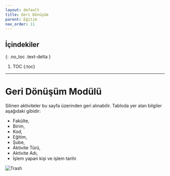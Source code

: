 ```yaml
---
layout: default
title: Geri Dönüşüm
parent: Eğitim
nav_order: 11
---
```


## İçindekiler
{: .no_toc .text-delta }

1. TOC
{:toc}

---

# Geri Dönüşüm Modülü

Silinen aktiviteler bu sayfa üzerinden geri alınabilir. Tabloda yer alan bilgiler aşağıdaki gibidir:

* Fakülte,
* Birim,
* Kod,
* Eğitim,
* Şube,
* Aktivite Türü,
* Aktivite Adı,
* İşlem yapan kişi ve işlem tarihi

![Trash](/docs.toltekcampus.github.io/docs/media/modules/course.app/trash/trash.png)
